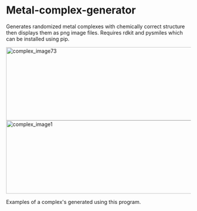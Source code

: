 # Metal-complex-generator
Generates randomized metal complexes with chemically correct structure then displays them as png image files.
Requires rdkit and pysmiles which can be installed using pip. 

<img width="600" height="200" alt="complex_image73" src="https://github.com/user-attachments/assets/0428349a-8bcd-4504-9861-8e651a26a518" />
<img width="600" height="200" alt="complex_image1" src="https://github.com/user-attachments/assets/084d923b-1505-450d-9aba-f4219a3fe73a" />

Examples of a complex's generated using this program.
